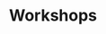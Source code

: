 ---
title: "Workshops"
description: "Hands-on, AI-enabled workshops to build a predictable lead generation system: AI Lead Machine and 100 Days Lead Generation Sprint."

sections:
  - type: "grid"
    class: "about"
    header:
      title: "Why Join My Workshops?"
      subtitle: "Most workshops inspire you for a day, but leave you with nothing to implement. Mine are different."
    items:
      - icon: "icon-graduation"
        title: "Hands-on"
        description: "You build your own system during the workshop."
      - icon: "icon-robot"
        title: "AI-enabled"
        description: "I give you tested workflows and prompts to speed up execution."
      - icon: "icon-target"
        title: "Strategic + Practical"
        description: "You'll leave with clarity on what to do and the tools to actually do it."

  - type: "highlight"
    class: "services"
    title: "AI Lead Machine™"
    description: "Turn AI into your in-house marketing assistant. Design a marketing engine powered by AI—without losing the human creativity and judgment your business depends on."
    button:
      text: "Learn More"
      url: "workshops/ai-lead-machine/"

  - type: "features"
    class: "services"
    items:
      - title: "What You'll Learn"
        description: |
          • Map your customer journey and align it with AI-powered execution
          • Create AI workflows for content, prospecting, and nurturing leads at scale
          • Cut marketing costs while improving speed and consistency
          • Access tested prompt libraries you can immediately adapt
      - title: "What You'll Get"
        description: |
          • A custom AI-enabled lead generation system for your business
          • Pre-built templates, workflows, and prompts for daily operations
          • Clear framework for balancing human creativity with AI automation
        highlight: true

  - type: "highlight"
    class: "audience"
    title: "100 Days Lead Generation Sprint"
    description: "Design, test, and implement your lead generation system in 100 days. Built for businesses that want results quickly and are ready to put in focused effort."
    button:
      text: "Learn More"
      url: "workshops/100-days-sprint/"

  - type: "features"
    class: "audience"
    items:
      - title: "Strategic Foundation"
        description: |
          • Clarify your positioning and messaging for maximum impact
          • Pick the right channels and tactics for your specific market
          • Design a 12-month lead generation plan with 100-day sprint cycles
          • Build tracking systems to refine and optimize continuously
      - title: "Guaranteed Outcomes"
        description: |
          • A 100-day actionable roadmap for consistent lead generation
          • Messaging frameworks and channel strategies tailored to your market
          • Team confidence to execute systematically without firefighting
        highlight: true

  - type: "stats"
    class: "services"
    header:
      title: "Workshop Results"
      subtitle: "Real outcomes from participants who implemented the systems."
    items:
      - number: "5-15"
        label: "Qualified Leads"
        description: "Per month within 90 days"
      - number: "35%"
        label: "Close Rate Improvement"
        description: "Through better positioning"
      - number: "15hrs"
        label: "Time Saved Weekly"
        description: "Via AI automation"

  - type: "grid"
    class: "services"
    header:
      title: "Workshop Formats"
      subtitle: "Choose the delivery method that works best for your schedule."
    items:
      - icon: "icon-handshake"
        title: "Live Online Sessions"
        description: "Interactive workshops with real-time implementation and instant feedback."
      - icon: "icon-computer"
        title: "Self-Paced + Coaching"
        description: "Work at your own speed with weekly check-ins and personalized guidance."
      - icon: "icon-target"
        title: "Custom Team Training"
        description: "Tailored sessions for in-house teams implementing together."

cta:
  title: "Ready to Build Your Lead Generation System?"
  subtitle: "Choose the workshop that fits your business needs and let's get started."
  button:
    text: "Get Started"
    url: "contact/"
---